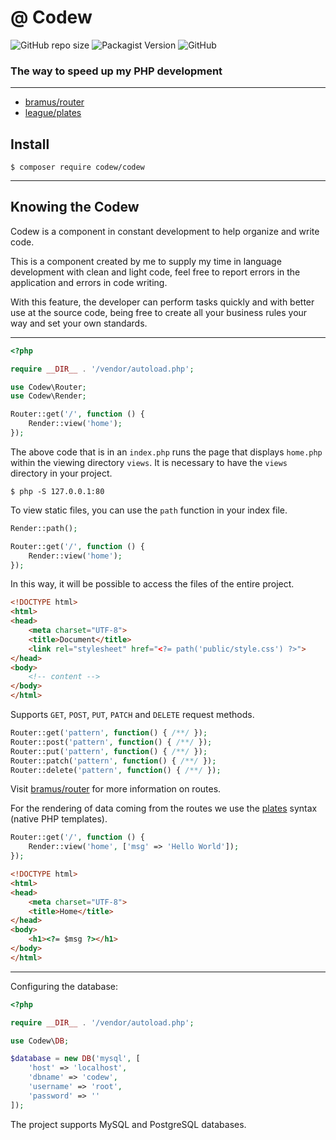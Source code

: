 # @ Codew

![GitHub repo size](https://img.shields.io/github/repo-size/ianpatricck/codew) ![Packagist Version](https://img.shields.io/packagist/v/codew/codew) ![GitHub](https://img.shields.io/github/license/ianpatricck/codew)

### The way to speed up my PHP development

---

- [bramus/router](https://packagist.org/packages/bramus/router)
- [league/plates](https://packagist.org/packages/league/plates)

## Install

```
$ composer require codew/codew
```

---

## Knowing the Codew

Codew is a component in constant development to help organize and write code.

This is a component created by me to supply my time in language development with clean and light code, feel free to report errors in the application and errors in code writing.

With this feature, the developer can perform tasks quickly and with better use at the source code, being free to create all your business rules your way and set your own standards. 

---

```php
<?php

require __DIR__ . '/vendor/autoload.php';

use Codew\Router;
use Codew\Render;

Router::get('/', function () {
    Render::view('home');
});
```

The above code that is in an ```index.php``` runs the page that displays ```home.php``` within the viewing directory ```views```. It is necessary to have the ```views``` directory in your project.

```
$ php -S 127.0.0.1:80
```

To view static files, you can use the ```path``` function in your index file.

```php
Render::path();

Router::get('/', function () {
    Render::view('home');
});
```

In this way, it will be possible to access the files of the entire project.

```html
<!DOCTYPE html>
<html>
<head>
    <meta charset="UTF-8">
    <title>Document</title>
    <link rel="stylesheet" href="<?= path('public/style.css') ?>">
</head>
<body>
    <!-- content -->
</body>
</html>
```

Supports ```GET```, ```POST```, ```PUT```, ```PATCH``` and ```DELETE``` request methods.

```php
Router::get('pattern', function() { /**/ });
Router::post('pattern', function() { /**/ });
Router::put('pattern', function() { /**/ });
Router::patch('pattern', function() { /**/ });
Router::delete('pattern', function() { /**/ });
```

Visit [bramus/router](https://packagist.org/packages/bramus/router) for more information on routes.

For the rendering of data coming from the routes we use the [plates](http://platesphp.com/) syntax (native PHP templates).


```php
Router::get('/', function () {
    Render::view('home', ['msg' => 'Hello World']);
});
```

```html
<!DOCTYPE html>
<html>
<head>
    <meta charset="UTF-8">
    <title>Home</title>
</head>
<body>
    <h1><?= $msg ?></h1>
</body>
</html>
```
---

Configuring the database:

```php
<?php

require __DIR__ . '/vendor/autoload.php';

use Codew\DB;

$database = new DB('mysql', [
    'host' => 'localhost',
    'dbname' => 'codew',
    'username' => 'root',
    'password' => ''
]);
```

The project supports MySQL and PostgreSQL databases.
